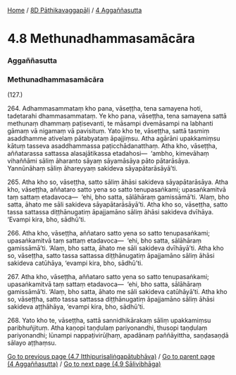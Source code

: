 
[Home](/) / [8D Pāthikavaggapāḷi](/tipitaka/8D.md) / [4 Aggaññasutta](/tipitaka/8D/4.md)

# 4.8 Methunadhammasamācāra

### Aggaññasutta

### Methunadhammasamācāra

(127.)

264\. Adhammasammataṃ kho pana, vāseṭṭha, tena samayena hoti, tadetarahi dhammasammataṃ. Ye kho pana, vāseṭṭha, tena samayena sattā methunaṃ dhammaṃ paṭisevanti, te māsampi dvemāsampi na labhanti gāmaṃ vā nigamaṃ vā pavisituṃ. Yato kho te, vāseṭṭha, sattā tasmiṃ asaddhamme ativelaṃ pātabyataṃ āpajjiṃsu. Atha agārāni upakkamiṃsu kātuṃ tasseva asaddhammassa paṭicchādanatthaṃ. Atha kho, vāseṭṭha, aññatarassa sattassa alasajātikassa etadahosi—  ‘ambho, kimevāhaṃ vihaññāmi sāliṃ āharanto sāyaṃ sāyamāsāya pāto pātarāsāya. Yannūnāhaṃ sāliṃ āhareyyaṃ sakideva sāyapātarāsāyā’ti.

265\. Atha kho so, vāseṭṭha, satto sāliṃ āhāsi sakideva sāyapātarāsāya. Atha kho, vāseṭṭha, aññataro satto yena so satto tenupasaṅkami; upasaṅkamitvā taṃ sattaṃ etadavoca—  ‘ehi, bho satta, sālāhāraṃ gamissāmā’ti. ‘Alaṃ, bho satta, āhato me sāli sakideva sāyapātarāsāyā’ti. Atha kho so, vāseṭṭha, satto tassa sattassa diṭṭhānugatiṃ āpajjamāno sāliṃ āhāsi sakideva dvīhāya. ‘Evampi kira, bho, sādhū’ti.

266\. Atha kho, vāseṭṭha, aññataro satto yena so satto tenupasaṅkami; upasaṅkamitvā taṃ sattaṃ etadavoca—  ‘ehi, bho satta, sālāhāraṃ gamissāmā’ti. ‘Alaṃ, bho satta, āhato me sāli sakideva dvīhāyā’ti. Atha kho so, vāseṭṭha, satto tassa sattassa diṭṭhānugatiṃ āpajjamāno sāliṃ āhāsi sakideva catūhāya, ‘evampi kira, bho, sādhū’ti.

267\. Atha kho, vāseṭṭha, aññataro satto yena so satto tenupasaṅkami; upasaṅkamitvā taṃ sattaṃ etadavoca—  ‘ehi, bho satta, sālāhāraṃ gamissāmā’ti. ‘Alaṃ, bho satta, āhato me sāli sakideva catūhāyā’ti. Atha kho so, vāseṭṭha, satto tassa sattassa diṭṭhānugatiṃ āpajjamāno sāliṃ āhāsi sakideva aṭṭhāhāya, ‘evampi kira, bho, sādhū’ti.

268\. Yato kho te, vāseṭṭha, sattā sannidhikārakaṃ sāliṃ upakkamiṃsu paribhuñjituṃ. Atha kaṇopi taṇḍulaṃ pariyonandhi, thusopi taṇḍulaṃ pariyonandhi; lūnampi nappaṭivirūḷhaṃ, apadānaṃ paññāyittha, saṇḍasaṇḍā sālayo aṭṭhaṃsu.

[Go to previous page (4.7 Itthipurisaliṅgapātubhāva)](/tipitaka/8D/4/4.7.md) / [Go to parent page (4 Aggaññasutta)](/tipitaka/8D/4.md) / [Go to next page (4.9 Sālivibhāga)](/tipitaka/8D/4/4.9.md)


